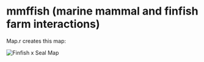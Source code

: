 # mmffish (marine mammal and finfish farm interactions)

Map.r creates this map: 

![Finfish x Seal Map](https://user-images.githubusercontent.com/18390092/90957448-ee443780-e4d0-11ea-9916-d38881404cfa.jpg)

